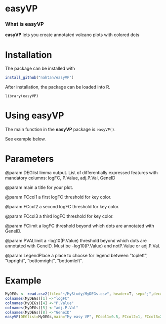 # easyVP

### What is easyVP

**easyVP** lets you create annotated volcano plots with colored dots

# Installation

The package can be installed with

```r
install_github("nahtan/easyVP")
```

After installation, the package can be loaded into R.

    library(easyVP)

# Using easyVP

The main function in the **easyVP** package is `easyVP()`.

See example below.

# Parameters

@param DEGlist limma output. List of differentially expressed features with mandatory columns: logFC, P.Value, adj.P.Val, GeneID

@param main a title for your plot.

@param FCcol1 a first logFC threshold for key color.

@param FCcol2 a second logFC threshold for key color.

@param FCcol3 a third logFC threshold for key color.

@param FClimit a logFC threshold beyond which dots are annotated with GeneID.

@param PVALlimit a -log10(P.Value) threshold beyond which dots are annotated with GeneID. Must be -log10(P.Value) and notP.Value or adj.P.Val.

@param LegendPlace a place to choose for legend between "topleft", "topright", "bottomright", "bottomleft".


# Example
```r
MyDEGs <- read.csv2(file="~/MyStudy/MyDEGs.csv", header=T, sep=";",dec=".", row.names=1)
colnames(MyDEGs)[1] <-"logFC"
colnames(MyDEGs)[4] <-"P.Value"
colnames(MyDEGs)[5] <-"adj.P.Val"
colnames(MyDEGs)[8] <-"GeneID"
easyVP(DEGlist=MyDEGs,main="My easy VP", FCcol1=0.5, FCcol2=1, FCcol3=2, FClimit=2, PVALlimit=5, LegendPlace="topright")
```
